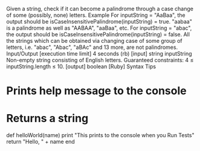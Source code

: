 Given a string, check if it can become a palindrome through a case change of some (possibly, none) letters.
Example
For inputString = "AaBaa", the output should be
isCaseInsensitivePalindrome(inputString) = true.
"aabaa" is a palindrome as well as "AABAA", "aaBaa", etc.
For inputString = "abac", the output should be
isCaseInsensitivePalindrome(inputString) = false.
All the strings which can be obtained via changing case of some group of letters, i.e. "abac", "Abac", "aBAc" and 13 more, are not palindromes.
Input/Output
[execution time limit] 4 seconds (rb)
[input] string inputString
Non-empty string consisting of English letters.
Guaranteed constraints:
4 ≤ inputString.length ≤ 10.
[output] boolean
[Ruby] Syntax Tips
# Prints help message to the console
# Returns a string
def helloWorld(name)
    print "This prints to the console when you Run Tests"
    return "Hello, " + name
end
